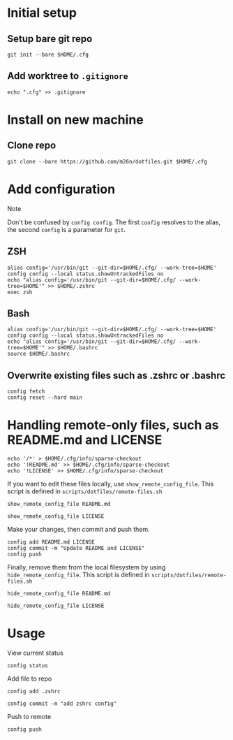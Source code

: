 # Initial setup
## Setup bare git repo
```
git init --bare $HOME/.cfg
```
## Add worktree to `.gitignore`
```
echo ".cfg" >> .gitignore
```

# Install on new machine
## Clone repo
```
git clone --bare https://github.com/m26n/dotfiles.git $HOME/.cfg
```

# Add configuration
> [!NOTE]
> Don't be confused by `config config`. The first `config` resolves to the alias, the second `config` is a parameter for `git`.
## ZSH
```
alias config='/usr/bin/git --git-dir=$HOME/.cfg/ --work-tree=$HOME'
config config --local status.showUntrackedFiles no
echo "alias config='/usr/bin/git --git-dir=$HOME/.cfg/ --work-tree=$HOME'" >> $HOME/.zshrc
exec zsh
```
## Bash
```
alias config='/usr/bin/git --git-dir=$HOME/.cfg/ --work-tree=$HOME'
config config --local status.showUntrackedFiles no
echo "alias config='/usr/bin/git --git-dir=$HOME/.cfg/ --work-tree=$HOME'" >> $HOME/.bashrc
source $HOME/.bashrc
```

## Overwrite existing files such as .zshrc or .bashrc
```
config fetch
config reset --hard main
```

# Handling **remote-only** files, such as README.md and LICENSE
```
echo '/*' > $HOME/.cfg/info/sparse-checkout
echo '!README.md' >> $HOME/.cfg/info/sparse-checkout
echo '!LICENSE' >> $HOME/.cfg/info/sparse-checkout
```
If you want to edit these files locally, use `show_remote_config_file`. This script is defined in `scripts/dotfiles/remote-files.sh`
```
show_remote_config_file README.md 
```
```
show_remote_config_file LICENSE 
```
Make your changes, then commit and push them.
```
config add README.md LICENSE
config commit -m "Update README and LICENSE"
config push
```
Finally, remove them from the local filesystem by using `hide_remote_config_file`. This script is defined in `scripts/dotfiles/remote-files.sh`
```
hide_remote_config_file README.md 
```
```
hide_remote_config_file LICENSE 
```
# Usage
View current status
```
config status
```
Add file to repo
```
config add .zshrc
```
```
config commit -m "add zshrc config"
```
Push to remote
```
config push
```

